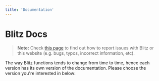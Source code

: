 ```yaml
---
title: 'Documentation'
---
```

# Blitz Docs

> **Note:** Check [this page](https://hosting.kawaiidesu.me/blitz/issues) to find out how to report issues with Blitz or this website (e.g. bugs, typos, incorrect information, etc).

The way Blitz functions tends to change from time to time, hence each version has its own version of the documentation.
Please choose the version you're interested in below: